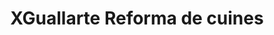 ---
title: "XGuallarte Reforma de cuines"
url: /el-masnou/xguallarte-reforma-de-cuines/
shop: Küchen
---